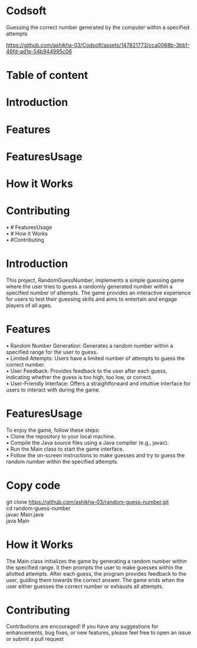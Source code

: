 # Codsoft
Guessing the correct number generated by the computer within a specified attempts


https://github.com/ashikha-03/Codsoft/assets/147821773/cca0068b-3bb1-46fd-ad1e-54b944995c06

# Table of content                                                                                                                                                                                 
# Introduction                                                                                                                                                
# Features
# FeaturesUsage   
# How it Works   
#   Contributing                                                                                                                                                                                                                                                                                                       
•	# FeaturesUsage                                                                                                                                                                                                   
•	# How it Works                                                                                                                                                                                                       
•	#Contributing                                                                                                                                                                                                                                                                                                       
# Introduction                                                                                                                                                
This project, RandomGuessNumber, implements a simple guessing game where the user tries to guess a randomly generated number within a specified number of attempts. The game provides an interactive experience for users to test their guessing skills and aims to entertain and engage players of all ages.                                                                                                                            

# Features
•	Random Number Generation: Generates a random number within a specified range for the user to guess.                                                                                                                
•	Limited Attempts: Users have a limited number of attempts to guess the correct number.                                                                                                                             
•	User Feedback: Provides feedback to the user after each guess, indicating whether the guess is too high, too low, or correct.                                                                                      
•	User-Friendly Interface: Offers a straightforward and intuitive interface for users to interact with during the game.                                                                                              
# FeaturesUsage
 To enjoy the game, follow these steps:                                                                                                                                                                             
•	Clone the repository to your local machine.                                                                                                                                                                        
•	Compile the Java source files using a Java compiler (e.g., javac).                                                                                                                                                 
•	Run the Main class to start the game interface.                                                                                                                                                                    
•	Follow the on-screen instructions to make guesses and try to guess the random number within the specified attempts.                                                                                                

#   Copy code

   git clone https://github.com/ashikha-03/random-guess-number.git                                                                                                                                                   
   cd random-guess-number                                                                                                                                                                                            
   javac Main.java                                                                                                                                                                                                   
   java Main                                                                                                                                                                                                       

# How it Works                                  
   The Main class initializes the game by generating a random number within the specified range. It then prompts the user to make guesses within the allotted attempts. After each guess, the program provides feedback to the user, guiding them towards the correct answer. The game ends when the user either guesses the correct number or exhausts all attempts.                                                              

#   Contributing                                                                                                                                                                       
   Contributions are encouraged! If you have any suggestions for enhancements, bug fixes, or new features, please feel free to open an issue or submit a pull request
